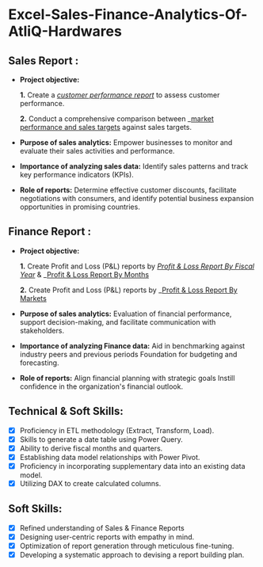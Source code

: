 # Excel-Sales-Finance-Analytics-Of-AtliQ-Hardwares

## Sales Report :


- **Project objective:** 

    **1.** Create a _[customer performance report](https://github.com/PRATIKDHONE/Excel-Sales-Finance-Analytics-Of-AtliQ-Hardwares/blob/main/Customer%20Performance%20Report.pdf)_ to assess customer performance. 

    **2.** Conduct a comprehensive comparison between _[market performance and sales targets](https://github.com/PRATIKDHONE/Excel-Sales-Finance-Analytics-Of-AtliQ-Hardwares/blob/main/Market%20Performance%20vs%20Target%20Report.pdf) against sales targets.

- **Purpose of sales analytics:** Empower businesses to monitor and evaluate their sales activities and performance.

- **Importance of analyzing sales data:** Identify sales patterns and track key performance indicators (KPIs).

- **Role of reports:** Determine effective customer discounts, facilitate negotiations with consumers, and identify potential business expansion opportunities in promising countries.


## Finance Report :

- **Project objective:** 

    **1.** Create Profit and Loss (P&L) reports by _[Profit & Loss Report By Fiscal Year](https://github.com/PRATIKDHONE/Excel-Sales-Finance-Analytics-Of-AtliQ-Hardwares/blob/main/P%26L%20Statement%20by%20Fiscal%20Year.pdf)_ & _[Profit & Loss Report By Months](https://github.com/PRATIKDHONE/Excel-Sales-Finance-Analytics-Of-AtliQ-Hardwares/blob/main/P%26L%20Statement%20by%20Months.pdf)

   **2.** Create Profit and Loss (P&L) reports by _[Profit & Loss Report By Markets](https://github.com/PRATIKDHONE/Excel-Sales-Finance-Analytics-Of-AtliQ-Hardwares/blob/main/P%26L%20Statement%20by%20Markets.pdf)

- **Purpose of sales analytics:** Evaluation of financial performance, support decision-making, and facilitate communication with stakeholders.

- **Importance of analyzing Finance data:** Aid in benchmarking against industry peers and previous periods Foundation for budgeting and forecasting.

- **Role of reports:** Align financial planning with strategic goals Instill confidence in the organization's financial outlook.


## Technical & Soft Skills:
- [x]	Proficiency in ETL methodology (Extract, Transform, Load).
- [x]	Skills to generate a date table using Power Query.
- [x]	Ability to derive fiscal months and quarters.
- [x]	Establishing data model relationships with Power Pivot.
- [x]	Proficiency in incorporating supplementary data into an existing data model.
- [x]	Utilizing DAX to create calculated columns.

## Soft Skills:
- [x]	Refined understanding of Sales & Finance Reports
- [x]	Designing user-centric reports with empathy in mind.
- [x]	Optimization of report generation through meticulous fine-tuning.
- [x]	Developing a systematic approach to devising a report building plan.
